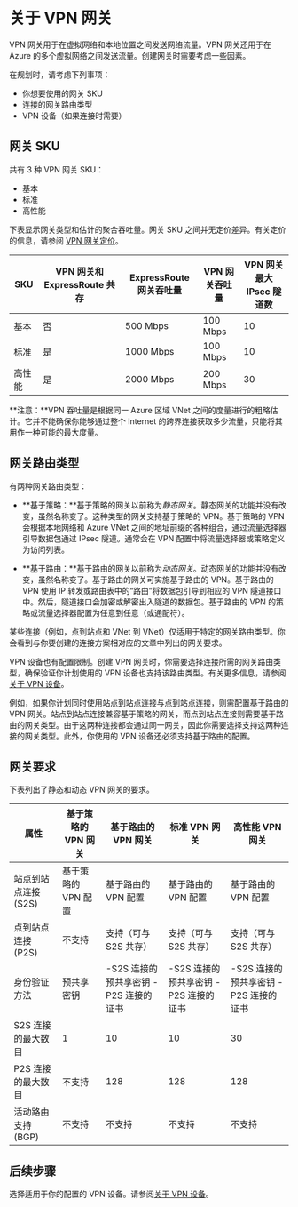 <properties 
   pageTitle="关于虚拟网络跨界连接的 VPN 网关 | Windows Azure"
   description="了解适用于混合配置的跨界连接的 VPN 网关。本文介绍了网关 SKU（基本、标准和高性能）、VPN 网关和 ExpressRoute 共存配置、网关路由类型（静态、动态、基于策略、基于路由），以及虚拟网络连接的网关要求。"
   services="vpn-gateway"
   documentationCenter="na"
   authors="cherylmc"
   manager="carolz"
   editor="tysonn" />
<tags 
   ms.service="vpn-gateway"
   ms.date="12/15/2015"
   wacn.date="01/15/2016" />

# 关于 VPN 网关

VPN 网关用于在虚拟网络和本地位置之间发送网络流量。VPN 网关还用于在 Azure 的多个虚拟网络之间发送流量。创建网关时需要考虑一些因素。
 
在规划时，请考虑下列事项：

- 你想要使用的网关 SKU
- 连接的网关路由类型
- VPN 设备（如果连接时需要）

## 网关 SKU

共有 3 种 VPN 网关 SKU：

- 基本
- 标准
- 高性能

下表显示网关类型和估计的聚合吞吐量。网关 SKU 之间并无定价差异。有关定价的信息，请参阅 [VPN 网关定价](/home/features/vpn-gateway/#price)。

| SKU | VPN 网关和 ExpressRoute 共存 | ExpressRoute 网关吞吐量 | VPN 网关吞吐量 | VPN 网关最大 IPsec 隧道数 |
|-------------|-----------------------------------|---------------------------------|------------------------|-------------------------------|
| 基本 | 否 | 500 Mbps | 100 Mbps | 10 |
| 标准 | 是 | 1000 Mbps | 100 Mbps | 10 |
| 高性能 | 是 | 2000 Mbps | 200 Mbps | 30 |

**注意：**VPN 吞吐量是根据同一 Azure 区域 VNet 之间的度量进行的粗略估计。它并不能确保你能够通过整个 Internet 的跨界连接获取多少流量，只能将其用作一种可能的最大度量。

## 网关路由类型

有两种网关路由类型：

- **基于策略：**基于策略的网关以前称为*静态网关*。静态网关的功能并没有改变，虽然名称变了。这种类型的网关支持基于策略的 VPN。基于策略的 VPN 会根据本地网络和 Azure VNet 之间的地址前缀的各种组合，通过流量选择器引导数据包通过 IPsec 隧道。通常会在 VPN 配置中将流量选择器或策略定义为访问列表。
 
- **基于路由：**基于路由的网关以前称为*动态网关*。动态网关的功能并没有改变，虽然名称变了。基于路由的网关可实施基于路由的 VPN。基于路由的 VPN 使用 IP 转发或路由表中的“路由”将数据包引导到相应的 VPN 隧道接口中。然后，隧道接口会加密或解密出入隧道的数据包。基于路由的 VPN 的策略或流量选择器配置为任意到任意（或通配符）。

某些连接（例如，点到站点和 VNet 到 VNet）仅适用于特定的网关路由类型。你会看到与你要创建的连接方案相对应的文章中列出的网关要求。

VPN 设备也有配置限制。创建 VPN 网关时，你需要选择连接所需的网关路由类型，确保验证你计划使用的 VPN 设备也支持该路由类型。有关更多信息，请参阅[关于 VPN 设备](/documentation/articles/vpn-gateway-about-vpn-devices)。

例如，如果你计划同时使用站点到站点连接与点到站点连接，则需配置基于路由的 VPN 网关。站点到站点连接兼容基于策略的网关，而点到站点连接则需要基于路由的网关类型。由于这两种连接都会通过同一网关，因此你需要选择支持这两种连接的网关类型。此外，你使用的 VPN 设备还必须支持基于路由的配置。


## 网关要求

下表列出了静态和动态 VPN 网关的要求。


| **属性** | **基于策略的 VPN 网关** | **基于路由的 VPN 网关** | **标准 VPN 网关** | **高性能 VPN 网关** |
|-----------------------------------------|--------------------------------|-----------------------------------------------------------------------|-----------------------------------|----------------------------------|
| 站点到站点连接 (S2S) | 基于策略的 VPN 配置 | 基于路由的 VPN 配置 | 基于路由的 VPN 配置 | 基于路由的 VPN 配置 |
| 点到站点连接 (P2S) | 不支持 | 支持（可与 S2S 共存） | 支持（可与 S2S 共存） | 支持（可与 S2S 共存） |
| 身份验证方法 | 预共享密钥 | -S2S 连接的预共享密钥 -P2S 连接的证书 | -S2S 连接的预共享密钥 -P2S 连接的证书 | -S2S 连接的预共享密钥 -P2S 连接的证书 |
| S2S 连接的最大数目 | 1 | 10 | 10 | 30 |
| P2S 连接的最大数目 | 不支持 | 128 | 128 | 128 |
| 活动路由支持 (BGP) | 不支持 | 不支持 | 不支持 | 不支持 |


## 后续步骤

选择适用于你的配置的 VPN 设备。请参阅[关于 VPN 设备](/documentation/articles/vpn-gateway-about-vpn-devices)。





 

<!---HONumber=Mooncake_0104_2016-->
